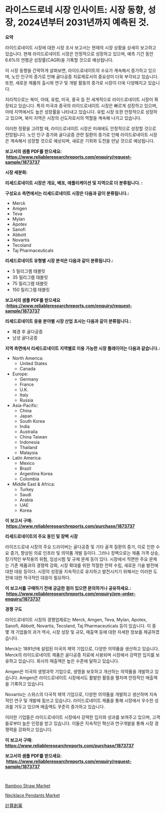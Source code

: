 <p><h1>라이스드로네 시장 인사이트: 시장 동향, 성장, 2024년부터 2031년까지 예측된 것.</h1></p><p><strong>요약</strong></p>
<p><p>라이드로네이트 시장에 대한 시장 조사 보고서는 현재의 시장 상황을 상세히 보고하고 있습니다. 현재 라이드로네이트 시장은 안정적으로 성장하고 있으며, 예측 기간 동안 6.6%의 연평균 성장률(CAGR)을 기록할 것으로 예상됩니다. </p><p>이 시장 동향을 간략하게 살펴보면, 라이드로네이트의 수요가 계속해서 증가하고 있으며, 노인 인구의 증가로 인해 골다공증 치료제로서의 중요성이 더욱 부각되고 있습니다. 또한, 새로운 제품의 출시와 연구 및 개발 활동의 증가로 시장이 더욱 다양해지고 있습니다. </p><p>지리적으로는 북미, 아태, 유럽, 미국, 중국 등 전 세계적으로 라이드로네이트 시장이 확장되고 있습니다. 특히 미국과 중국의 라이드로네이트 시장은 빠르게 성장하고 있으며, 아태 지역에서도 높은 성장률을 나타내고 있습니다. 유럽 시장 또한 안정적으로 성장하고 있으며, 북미 지역은 시장의 선도자로서의 역할을 계속해 나가고 있습니다.</p><p>이러한 정황을 고려할 때, 라이드로네이트 시장은 미래에도 안정적으로 성장할 것으로 전망됩니다. 노인 인구 증가와 골다공증 관련 질환의 증가로 인해 라이드로네이트 시장은 계속해서 성장할 것으로 예상되며, 새로운 기회와 도전을 만날 것으로 예상됩니다.</p></p>
<p><strong>보고서의 샘플 PDF를 받으세요: &nbsp;<a href="https://www.reliableresearchreports.com/enquiry/request-sample/1873737">https://www.reliableresearchreports.com/enquiry/request-sample/1873737</a></strong></p>
<p><strong>시장 세분화:</strong></p>
<p><strong> 리세드로네이트 시장은 개요, 배포, 애플리케이션 및 지역으로 더 분류됩니다. :</strong></p>
<p><strong>구성요소 측면에서는 리세드로네이트 시장은 다음과 같이 분류됩니다.:</strong></p>
<p><ul><li>Merck</li><li>Amgen</li><li>Teva</li><li>Mylan</li><li>Apotex</li><li>Sanofi</li><li>Abbott</li><li>Novartis</li><li>Tecoland</li><li>Taj Pharmaceuticals</li></ul></p>
<p><strong> 리세드로네이트 유형별 시장 분석은 다음과 같이 분류됩니다.:</strong></p>
<p><ul><li>5 밀리그램 태블릿</li><li>35 밀리그램 태블릿</li><li>75 밀리그램 태블릿</li><li>150 밀리그램 태블릿</li></ul></p>
<p><strong>보고서의 샘플 PDF를 받으세요 :<a href="https://www.reliableresearchreports.com/enquiry/request-sample/1873737">https://www.reliableresearchreports.com/enquiry/request-sample/1873737</a></strong></p>
<p><strong> 리세드로네이트 응용 분야별 시장 산업 조사는 다음과 같이 분류됩니다.:</strong></p>
<p><ul><li>폐경 후 골다공증</li><li>남성 골다공증</li></ul></p>
<p><strong>지역 측면에서 리세드로네이트 지역별로 이용 가능한 시장 플레이어는 다음과 같습니다.:</strong></p>
<p><ul>
    <li>
        North America:
        <ul>
            <li>United States</li>
            <li>Canada</li>
        </ul>
    </li>
    <li>
        Europe:
        <ul>
            <li>Germany</li>
            <li>France</li>
            <li>U.K.</li>
            <li>Italy</li>
            <li>Russia</li>
        </ul>
    </li>
    <li>
        Asia-Pacific:
        <ul>
            <li>China</li>
            <li>Japan</li>
            <li>South Korea</li>
            <li>India</li>
            <li>Australia</li>
            <li>China Taiwan</li>
            <li>Indonesia</li>
            <li>Thailand</li>
            <li>Malaysia</li>
        </ul>
    </li>
    <li>
        Latin America:
        <ul>
            <li>Mexico</li>
            <li>Brazil</li>
            <li>Argentina Korea</li>
            <li>Colombia</li>
        </ul>
    </li>
    <li>
        Middle East & Africa:
        <ul>
            <li>Turkey</li>
            <li>Saudi</li>
            <li>Arabia</li>
            <li>UAE</li>
            <li>Korea</li>
        </ul>
    </li>
    </ul></p>
<p><strong>이 보고서 구매: &nbsp;<a href="https://www.reliableresearchreports.com/purchase/1873737">https://www.reliableresearchreports.com/purchase/1873737</a></strong></p>
<p><strong>리세드로네이트의 주요 동인 및 장벽 시장</strong></p>
<p><p>라이즈드로네 시장의 주요 드라이버는 골다공증 및 기타 골격 질환의 증가, 이로 인한 수요 증가, 향상된 의료 인프라 및 의약품 개발 등이다. 그러나 장벽으로는 제품 가격 상승, 장기적인 부작용의 위험, 임상시험 및 규제 문제 등이 있다. 시장에서 직면한 주요 문제는 기존 제품과의 경쟁력 강화, 시장 확대를 위한 적절한 전략 수립, 새로운 기술 발전에 대한 대응 등이다. 시장의 성장을 지속적으로 유지하고 발전시키기 위해서는 이러한 도전에 대한 적극적인 대응이 필요하다.</p></p>
<p><strong>이 보고서를 구매하기 전에 궁금한 점이 있으면 문의하거나 공유하세요.: &nbsp;<a href="https://www.reliableresearchreports.com/enquiry/pre-order-enquiry/1873737">https://www.reliableresearchreports.com/enquiry/pre-order-enquiry/1873737</a></strong></p>
<p><strong>경쟁 구도</strong></p>
<p><p>라이드로네이트 시장의 경쟁업체로는 Merck, Amgen, Teva, Mylan, Apotex, Sanofi, Abbott, Novartis, Tecoland, Taj Pharmaceuticals 등이 있습니다. 이 중 몇 개 기업들의 과거 역사, 시장 성장 및 규모, 매출액 등에 대한 자세한 정보를 제공하겠습니다.</p><p>Merck는 1891년에 설립된 미국의 제약 기업으로, 다양한 의약품을 생산하고 있습니다. Merck의 라이드로네이트 제품은 골다공증 치료에 사용되며 시장에서 강력한 입지를 보유하고 있습니다. 회사의 매출액은 높은 수준에 달하고 있습니다.</p><p>Amgen은 미국의 생명과학 기업으로, 생명을 보호하고 개선하는 의약품을 개발하고 있습니다. Amgen은 라이드로네이트 시장에서도 활발한 활동을 펼치며 안정적인 매출액을 기록하고 있습니다.</p><p>Novartis는 스위스의 다국적 제약 기업으로, 다양한 의약품을 개발하고 생산하며 지속적인 연구 및 개발에 힘쓰고 있습니다. 라이드로네이트 제품을 통해 시장에서 우수한 성과를 거두고 있으며 매출액도 꾸준히 증가하고 있습니다.</p><p>이러한 기업들은 라이드로네이트 시장에서 강력한 입지와 성과를 보여주고 있으며, 고객들로부터 높은 인정을 받고 있습니다. 이들은 지속적인 혁신과 연구개발을 통해 시장 경쟁력을 강화하고 있습니다.</p></p>
<p><strong>이 보고서 구매: &nbsp; <a href="https://www.reliableresearchreports.com/purchase/1873737">https://www.reliableresearchreports.com/purchase/1873737</a></strong></p>
<p><strong>보고서의 샘플 PDF를 받으세요: &nbsp;<a href="https://www.reliableresearchreports.com/enquiry/request-sample/1873737">https://www.reliableresearchreports.com/enquiry/request-sample/1873737</a></strong><strong></strong></p>
<p>&nbsp;</p>
<p><p><a href="https://valiant-lunge-8fe.notion.site/Bamboo-Straw-Market-Research-Report-Unlocks-Analysis-on-the-Market-Financial-Status-Market-Size-an-85330e97b1d24251b05b90509f83943a">Bamboo Straw Market</a></p><p><a href="https://github.com/Hazelklievgspy6vdcsmu106w/Market-Research-Report-List-1/blob/main/necklace-pendants-market.md">Necklace Pendants Market</a></p><p><a href="https://medium.com/@melliestracke2023/%E8%96%AC%E5%89%A4%E6%8E%A2%E7%B4%A2%E5%B8%82%E5%A0%B4%E3%81%AE%E8%A6%8F%E6%A8%A1%E3%81%8C-%E3%82%B0%E3%83%AD%E3%83%BC%E3%83%90%E3%83%AB%E6%A5%AD%E7%95%8C%E3%81%A7%E6%9C%80%E9%81%A9%E3%81%AA%E3%83%9E%E3%83%BC%E3%82%B1%E3%83%86%E3%82%A3%E3%83%B3%E3%82%B0%E3%83%81%E3%83%A3%E3%83%B3%E3%83%8D%E3%83%AB%E3%82%92%E6%98%8E%E3%82%89%E3%81%8B%E3%81%AB%E3%81%97%E3%81%BE%E3%81%99-3c7688b6cdef">計算創薬</a></p></p>